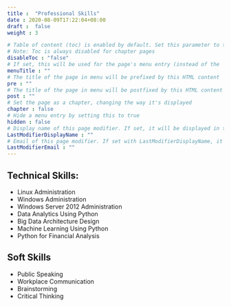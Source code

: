 ```yaml
---
title :  "Professional Skills"
date : 2020-08-09T17:22:04+08:00
draft :  false
weight : 3

# Table of content (toc) is enabled by default. Set this parameter to true to disable it.
# Note: Toc is always disabled for chapter pages
disableToc : "false"
# If set, this will be used for the page's menu entry (instead of the `title` attribute)
menuTitle : ""
# The title of the page in menu will be prefixed by this HTML content
pre : ""
# The title of the page in menu will be postfixed by this HTML content
post : ""
# Set the page as a chapter, changing the way it's displayed
chapter : false
# Hide a menu entry by setting this to true
hidden : false
# Display name of this page modifier. If set, it will be displayed in the footer.
LastModifierDisplayName : ""
# Email of this page modifier. If set with LastModifierDisplayName, it will be displayed in the footer
LastModifierEmail : ""
---
```


## Technical Skills:

- Linux Administration
- Windows Administration
- Windows Server 2012 Administration
- Data Analytics Using Python
- Big Data Architecture Design
- Machine Learning Using Python
- Python for Financial Analysis

## Soft Skills

- Public Speaking
- Workplace Communication
- Brainstorming
- Critical Thinking 